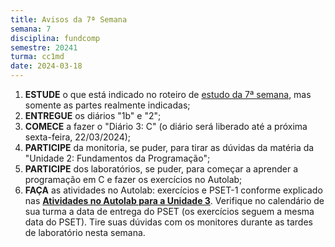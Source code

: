 ```yaml
---
title: Avisos da 7ª Semana
semana: 7
disciplina: fundcomp
semestre: 20241
turma: cc1md
date: 2024-03-18
---
```


1. **ESTUDE** o que está indicado no roteiro de [estudo da 7ª
   semana](/disciplinas/fundamentos_computacao/estudo/#re7sem), mas somente as
   partes realmente indicadas;
1. **ENTREGUE** os diários "1b" e "2";
1. **COMECE** a fazer o "Diário 3: C" (o diário será liberado até a próxima
   sexta-feira, 22/03/2024);
1. **PARTICIPE** da monitoria, se puder, para tirar as dúvidas da matéria da
   "Unidade 2: Fundamentos da Programação";
1. **PARTICIPE** dos laboratórios, se puder, para começar a aprender a
   programação em C e fazer os exercícios no Autolab;
1. **FAÇA** as atividades no Autolab: exercícios e PSET-1 conforme explicado nas
   [**Atividades no
   Autolab para a Unidade
   3**](/disciplinas/fundamentos_computacao/autolab/#autolab3).
   Verifique no calendário de sua turma a data de entrega do PSET (os exercícios
   seguem a mesma data do PSET). Tire suas dúvidas com os monitores durante as
   tardes de laboratório nesta semana.
